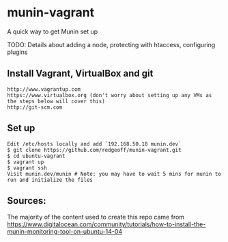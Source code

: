 # munin-vagrant

A quick way to get Munin set up

TODO: Details about adding a node, protecting with htaccess, configuring plugins


Install Vagrant, VirtualBox and git
---

    http://www.vagrantup.com
    https://www.virtualbox.org (don't worry about setting up any VMs as the steps below will cover this)
    http://git-scm.com


Set up
---

    Edit /etc/hosts locally and add `192.168.50.18 munin.dev`
    $ git clone https://github.com/redgeoff/munin-vagrant.git
    $ cd ubuntu-vagrant
    $ vagrant up
    $ vagrant ssh
    Visit munin.dev/munin # Note: you may have to wait 5 mins for munin to run and initialize the files


Sources:
---

The majority of the content used to create this repo came from https://www.digitalocean.com/community/tutorials/how-to-install-the-munin-monitoring-tool-on-ubuntu-14-04
